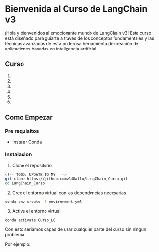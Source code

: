 # Bienvenida al Curso de LangChain v3
¡Hola y bienvenidos al emocionante mundo de LangChain v3! Este curso está diseñado para guiarte a través de los conceptos fundamentales y las técnicas avanzadas de esta poderosa herramienta de creación de aplicaciones basadas en inteligencia artificial.

## Curso
1. 
2. 
3. 
4. 
5. 
6. 

## Como Empezar
### Pre requisitos
- Instalar Conda

### Instalacion

1. Clone el repositorio
``` bash
<!-- TODO: UPDATE TO MY  -->
git clone https://github.com/GdGallo/LangChain_Curso.git
cd LangChain_Curso
```
2. Cree el entorno virtual con las dependencias necesarias
``` bash
conda env create -f environment.yml
```

3. Active el entorno virtual
``` bash
conda activate Curso_LC
```

Con esto seriamos capas de usar cualquier parte del curso sin ningun problema

Por ejemplo:
``` bash

```